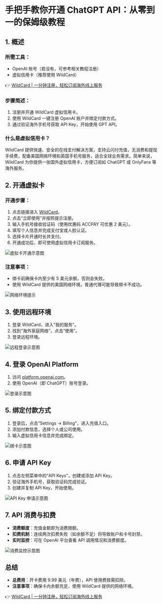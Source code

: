 # 手把手教你开通 ChatGPT API：从零到一的保姆级教程

## 1. 概述

### 所需工具：
- OpenAI 账号（若没有，可参考相关教程注册）
- 虚拟信用卡（推荐使用 WildCard）

👉 [WildCard | 一分钟注册，轻松订阅海外线上服务](https://bbtdd.com/WildCard)

### 步骤简述：
1. 注册并开通 WildCard 虚拟信用卡。
2. 使用 WildCard 一键注册 OpenAI 账户并绑定付款方式。
3. 通过验证海外手机号获取 API Key，开始使用 GPT API。

### 什么是虚拟信用卡？
WildCard 提供快速、安全的在线支付解决方案，支持云闪付充值，无消费和提现手续费，配备美国网络环境和英国手机号服务，适合全球业务需求。简单来说，WildCard 为你提供一张国外虚拟信用卡，方便订阅如 ChatGPT 或 OnlyFans 等海外服务。

## 2. 开通虚拟卡

### 开通步骤：
1. 点击链接进入 [WildCard](https://bbtdd.com/WildCard)。
2. 点击“立即使用”并按照提示注册。
3. 输入手机号接收验证码（使用优惠码 ACCPAY 可优惠 2 美元）。
4. 填写个人信息并完成支付宝或人脸认证。
5. 选择卡片开通时长并支付。
6. 开通成功后，即可使用虚拟信用卡订阅服务。

![虚拟卡开通示意图](https://bbtdd.com/img/299217889922.webp)

### 注意事项：
- 绑卡前确保卡内至少有 5 美元余额，否则会失败。
- 使用 WildCard 提供的美国网络环境，普通代理可能导致绑卡不成功。

![网络环境提示](https://bbtdd.com/img/85542385.webp)

## 3. 使用远程环境

1. 登录 WildCard，进入“我的服务”。
2. 找到“海外家庭网络”，点击“使用”。
3. 登录远程环境。

![远程登录示意图](https://bbtdd.com/img/773786905057006.webp)

## 4. 登录 OpenAI Platform

1. 访问 [platform.openai.com](https://platform.openai.com/)。
2. 使用 OpenAI（即 ChatGPT）账号登录。

![登录示意图](https://bbtdd.com/img/94749414935801.webp)

## 5. 绑定付款方式

1. 登录后，点击“Settings -> Billing”，进入充值入口。
2. 添加付款信息，选择个人或公司使用。
3. 输入虚拟信用卡信息并完成绑定。

![绑卡示意图](https://bbtdd.com/img/7244138602707.webp)

## 6. 申请 API Key

1. 点击左侧菜单中的“API Keys”，创建或添加 API Key。
2. 验证海外手机号，获取验证码完成验证。
3. 创建并复制 API Key，开始使用。

![API Key 申请示意图](https://bbtdd.com/img/86160060216.webp)

## 7. API 消费与扣费

- **消费额度**：充值金额即为消费限额。
- **扣费机制**：连续两次扣费失败（如余额不足）将导致账户和卡号封禁。
- **实时监控**：可在 OpenAI 平台查看 API 调用情况和消费额度。

![消费监控示意图](https://bbtdd.com/img/661743157041.webp)

## 总结

- **总费用**：开卡费用 9.99 美元（年费），API 使用费按需扣除。
- **注意事项**：确保卡内余额充足，使用 WildCard 提供的网络环境。

👉 [WildCard | 一分钟注册，轻松订阅海外线上服务](https://bbtdd.com/WildCard)